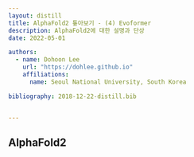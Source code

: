 ```yaml
---
layout: distill
title: AlphaFold2 톺아보기 - (4) Evoformer
description: AlphaFold2에 대한 설명과 단상
date: 2022-05-01

authors:
  - name: Dohoon Lee
    url: "https://dohlee.github.io"
    affiliations:
      name: Seoul National University, South Korea

bibliography: 2018-12-22-distill.bib


---
```


## AlphaFold2

